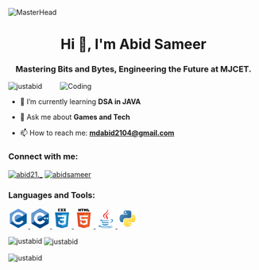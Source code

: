 ![MasterHead](https://user-images.githubusercontent.com/61261654/114380542-d3314f80-9ba7-11eb-847c-31ba132fb4b8.png)
<h1 align="center">Hi 👋, I'm Abid Sameer</h1>
<h3 align="center">Mastering Bits and Bytes, Engineering the Future at MJCET.</h3>
<img align="right" alt="Coding" width="400" src="https://media.tenor.com/rePDfDWO3XoAAAAd/hacking.gif">

<p align="left"> <img src="https://komarev.com/ghpvc/?username=justabid&label=Profile%20views&color=e96479&style=flat" alt="justabid" /> </p>

- 🌱 I’m currently learning **DSA in JAVA**

- 💬 Ask me about **Games and Tech**

- 📫 How to reach me: **mdabid2104@gmail.com**

<h3 align="left">Connect with me:</h3>
<p align="left">
<a href="https://instagram.com/abid21._" target="blank"><img align="center" src="https://raw.githubusercontent.com/rahuldkjain/github-profile-readme-generator/master/src/images/icons/Social/instagram.svg" alt="abid21._" height="30" width="40" /></a>
<a href="https://www.leetcode.com/abidsameer" target="blank"><img align="center" src="https://raw.githubusercontent.com/rahuldkjain/github-profile-readme-generator/master/src/images/icons/Social/leet-code.svg" alt="abidsameer" height="30" width="40" /></a>
</p>

<h3 align="left">Languages and Tools:</h3>
<p align="left"> <a href="https://www.cprogramming.com/" target="_blank" rel="noreferrer"> <img src="https://raw.githubusercontent.com/devicons/devicon/master/icons/c/c-original.svg" alt="c" width="40" height="40"/> </a> <a href="https://www.w3schools.com/cpp/" target="_blank" rel="noreferrer"> <img src="https://raw.githubusercontent.com/devicons/devicon/master/icons/cplusplus/cplusplus-original.svg" alt="cplusplus" width="40" height="40"/> </a> <a href="https://www.w3schools.com/css/" target="_blank" rel="noreferrer"> <img src="https://raw.githubusercontent.com/devicons/devicon/master/icons/css3/css3-original-wordmark.svg" alt="css3" width="40" height="40"/> </a> <a href="https://www.w3.org/html/" target="_blank" rel="noreferrer"> <img src="https://raw.githubusercontent.com/devicons/devicon/master/icons/html5/html5-original-wordmark.svg" alt="html5" width="40" height="40"/> </a> <a href="https://www.java.com" target="_blank" rel="noreferrer"> <img src="https://raw.githubusercontent.com/devicons/devicon/master/icons/java/java-original.svg" alt="java" width="40" height="40"/> </a> <a href="https://www.python.org" target="_blank" rel="noreferrer"> <img src="https://raw.githubusercontent.com/devicons/devicon/master/icons/python/python-original.svg" alt="python" width="40" height="40"/> </a> </p>

<p><img align="left" src="https://github-readme-stats.vercel.app/api/top-langs?username=justabid&show_icons=true&theme=dracula&locale=en&layout=compact" alt="justabid" /></p>

<p>&nbsp;<img align="center" src="https://github-readme-stats.vercel.app/api?username=justabid&show_icons=true&theme=dracula&locale=en" alt="justabid" /></p>

<p><img align="center" src="https://github-readme-streak-stats.herokuapp.com/?user=justabid&theme=dark" alt="justabid" /></p>
